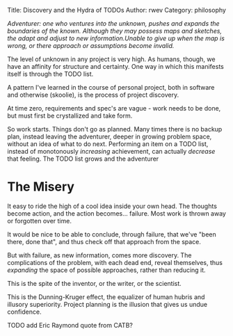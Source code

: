 Title: Discovery and the Hydra of TODOs
Author: rwev
Category: philosophy

_*Adventurer*: one who ventures into the unknown, pushes and expands the boundaries of the known. Although they may possess maps and sketches, the adapt and adjust to new information.Unable to give up when the map is wrong, or there approach or assumptions become invalid._


The level of unknown in any project is very high. As humans, though, we have an affinity for structure and certainty. One way in which this manifests itself is through the TODO list.

A pattern I've learned in the course of personal project, both in software and otherwise (skoolie), is the process of project discovery. 

At time zero, requirements and spec's are vague - work needs to be done, but must first be crystallized and take form. 

So work starts. Things don't go as planned. Many times there is no backup plan, instead leaving the adventurer, deeper in growing problem space, without an idea of what to do next. Performing an item on a TODO list, instead of monotonously _increasing_ achievement, can actually _decrease_ that feeling. The TODO list grows and the adventurer

# The Misery
It easy to ride the high of a cool idea inside your own head. The thoughts become action, and the action becomes... failure. Most work is thrown away or forgotten over time. 

It would be nice to be able to conclude, through failure, that we've "been there, done that", and thus check off that approach from the space. 

But with failure, as new information, comes more discovery. The complications of the problem, with each dead end, reveal themselves, thus _expanding_ the space of possible approaches, rather than reducing it. 

This is the spite of the inventor, or the writer, or the scientist. 

This is the Dunning-Kruger effect, the equalizer of human hubris and illusory superiority. Project planning is the illusion that gives us undue confidence. 

TODO add Eric Raymond quote from CATB?
